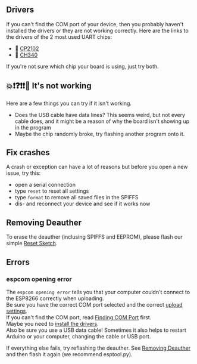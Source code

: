 ## Drivers
If you can't find the COM port of your device, then you probably haven't installed the drivers or they are not working correctly.
Here are the links to the drivers of the 2 most used UART chips:
- 💾 [CP2102](https://www.silabs.com/products/development-tools/software/usb-to-uart-bridge-vcp-drivers)
- 💾 [CH340](https://sparks.gogo.co.nz/ch340.html)

If you're not sure which chip your board is using, just try both.

## 💥❗️❓❗️❗️💢 It's not working
Here are a few things you can try if it isn't working.
- Does the USB cable have data lines? This seems weird, but not every cable does, and it might be a reason of why the board isn't showing up in the program
- Maybe the chip randomly broke, try flashing another program onto it.

## Fix crashes
A crash or exception can have a lot of reasons but before you open a new issue, try this:  
- open a serial connection
- type `reset` to reset all settings
- type `format` to remove all saved files in the SPIFFS
- dis- and reconnect your device and see if it works now

## Removing Deauther
To erase the deauther (inclusing SPIFFS and EEPROM), please flash our simple [Reset Sketch](https://github.com/spacehuhn/esp8266_deauther/tree/master/Reset_Sketch).  

## Errors
### espcom opening error
The `espcom opening error` tells you that your computer couldn't connect to the ESP8266 correctly when uploading.  
Be sure you have the correct COM port selected and the correct [upload settings](#upload-settings).  
If you can't find the COM port, read [Finding COM Port](#finding-com-port) first.  
Maybe you need to [install the drivers](#drivers).  
Also be sure you use a USB data cable! Sometimes it also helps to restart Arduino or your computer, changing the cable or USB port.  

If everything else fails, try reflashing the deauther. See [Removing Deauther](#removing-deauther) and then flash it again (we recommend esptool.py).